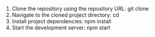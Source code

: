 1. Clone the repository using the repository URL:    git clone <repository-url>
2. Navigate to the cloned project directory:    cd <project-directory>
3. Install project dependencies:    npm install
4. Start the development server:    npm start

